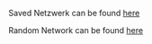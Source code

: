 Saved Netzwerk can be found [here](https://drive.google.com/open?id=1Y_TLsPVsL5oB4kj7JSEaJTc7uicg3vc8)

Random Network can be found [here](https://drive.google.com/open?id=1W2VmmzUv40hTlJ9QqZPOyxOWpk3X_BHH)

